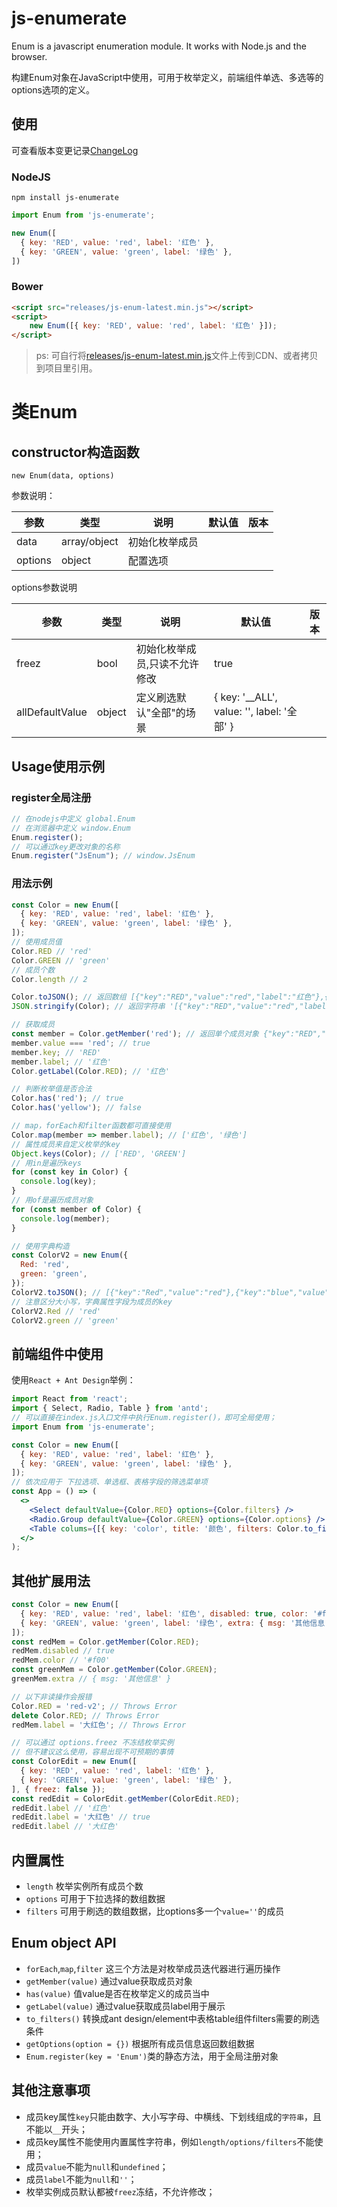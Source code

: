 # js-enumerate
Enum is a javascript enumeration module. It works with Node.js and the browser.

构建Enum对象在JavaScript中使用，可用于枚举定义，前端组件单选、多选等的options选项的定义。

## 使用

可查看版本变更记录[ChangeLog](./docs/CHANGELOG-1.x.md)

### NodeJS

	npm install js-enumerate

```javascript
import Enum from 'js-enumerate';

new Enum([
  { key: 'RED', value: 'red', label: '红色' },
  { key: 'GREEN', value: 'green', label: '绿色' },
])
```

### Bower

```html
<script src="releases/js-enum-latest.min.js"></script>
<script>
    new Enum([{ key: 'RED', value: 'red', label: '红色' }]);
</script>
```

> ps: 可自行将[releases/js-enum-latest.min.js](./releases/js-enum-latest.min.js)文件上传到CDN、或者拷贝到项目里引用。

# 类Enum

## constructor构造函数

    new Enum(data, options)

参数说明：

| 参数 | 类型 | 说明 | 默认值 | 版本 |
| - | - | - | - | - |
| data | array/object | 初始化枚举成员 | | |
| options | object | 配置选项 | | |

options参数说明

| 参数 | 类型 | 说明 | 默认值 | 版本 |
| - | - | - | - | - |
| freez | bool | 初始化枚举成员,只读不允许修改 | true |  |
| allDefaultValue | object | 定义刷选默认"全部"的场景 | { key: '__ALL', value: '', label: '全部' } |  |

## Usage使用示例

### register全局注册
```javascript
// 在nodejs中定义 global.Enum
// 在浏览器中定义 window.Enum
Enum.register();
// 可以通过key更改对象的名称
Enum.register("JsEnum"); // window.JsEnum
```

### 用法示例
```javascript
const Color = new Enum([
  { key: 'RED', value: 'red', label: '红色' },
  { key: 'GREEN', value: 'green', label: '绿色' },
]);
// 使用成员值
Color.RED // 'red'
Color.GREEN // 'green'
// 成员个数
Color.length // 2

Color.toJSON(); // 返回数组 [{"key":"RED","value":"red","label":"红色"},{"key":"GREEN","value":"green","label":"绿色"}]
JSON.stringify(Color); // 返回字符串 '[{"key":"RED","value":"red","label":"红色"},{"key":"GREEN","value":"green","label":"绿色"}]'

// 获取成员
const member = Color.getMember('red'); // 返回单个成员对象 {"key":"RED","value":"red","label":"红色"}
member.value === 'red'; // true
member.key; // 'RED'
member.label; // '红色'
Color.getLabel(Color.RED); // '红色'

// 判断枚举值是否合法
Color.has('red'); // true
Color.has('yellow'); // false

// map，forEach和filter函数都可直接使用
Color.map(member => member.label); // ['红色', '绿色']
// 属性成员来自定义枚举的key
Object.keys(Color); // ['RED', 'GREEN']
// 用in是遍历keys
for (const key in Color) {
  console.log(key);
}
// 用of是遍历成员对象
for (const member of Color) {
  console.log(member);
}

// 使用字典构造
const ColorV2 = new Enum({
  Red: 'red',
  green: 'green',
});
ColorV2.toJSON(); // [{"key":"Red","value":"red"},{"key":"blue","value":"blue"}]
// 注意区分大小写，字典属性字段为成员的key
ColorV2.Red // 'red'
ColorV2.green // 'green'
```

## 前端组件中使用
使用`React + Ant Design`举例：
```jsx
import React from 'react';
import { Select, Radio, Table } from 'antd';
// 可以直接在index.js入口文件中执行Enum.register()，即可全局使用；
import Enum from 'js-enumerate';

const Color = new Enum([
  { key: 'RED', value: 'red', label: '红色' },
  { key: 'GREEN', value: 'green', label: '绿色' },
]);
// 依次应用于 下拉选项、单选框、表格字段的筛选菜单项
const App = () => (
  <>
    <Select defaultValue={Color.RED} options={Color.filters} />
    <Radio.Group defaultValue={Color.GREEN} options={Color.options} />
    <Table colums={[{ key: 'color', title: '颜色', filters: Color.to_filters() }]}/>
  </>
);
```

## 其他扩展用法
```javascript
const Color = new Enum([
  { key: 'RED', value: 'red', label: '红色', disabled: true, color: '#f00' },
  { key: 'GREEN', value: 'green', label: '绿色', extra: { msg: '其他信息' }, color: '#0f0' },
]);
const redMem = Color.getMember(Color.RED);
redMem.disabled // true
redMem.color // '#f00'
const greenMem = Color.getMember(Color.GREEN);
greenMem.extra // { msg: '其他信息' }

// 以下非读操作会报错
Color.RED = 'red-v2'; // Throws Error
delete Color.RED; // Throws Error
redMem.label = '大红色'; // Throws Error

// 可以通过 options.freez 不冻结枚举实例
// 但不建议这么使用，容易出现不可预期的事情
const ColorEdit = new Enum([
  { key: 'RED', value: 'red', label: '红色' },
  { key: 'GREEN', value: 'green', label: '绿色' },
], { freez: false });
const redEdit = ColorEdit.getMember(ColorEdit.RED);
redEdit.label // '红色'
redEdit.label = '大红色' // true
redEdit.label // '大红色'
```

## 内置属性
- `length` 枚举实例所有成员个数
- `options` 可用于下拉选择的数组数据
- `filters` 可用于刷选的数组数据，比options多一个`value=''`的成员

## Enum object API
- `forEach`,`map`,`filter` 这三个方法是对枚举成员迭代器进行遍历操作
- `getMember(value)` 通过value获取成员对象
- `has(value)` 值value是否在枚举定义的成员当中
- `getLabel(value)` 通过value获取成员label用于展示
- `to_filters()` 转换成ant design/element中表格table组件filters需要的刷选条件
- `getOptions(option = {})` 根据所有成员信息返回数组数据
- `Enum.register(key = 'Enum')`类的静态方法，用于全局注册对象

## 其他注意事项
- 成员key属性`key`只能由数字、大小写字母、中横线、下划线组成的`字符串`，且不能以`__`开头；
- 成员key属性不能使用内置属性字符串，例如`length/options/filters`不能使用；
- 成员`value`不能为`null`和`undefined`；
- 成员`label`不能为`null`和`''`；
- 枚举实例成员默认都被`freez`冻结，不允许修改；
